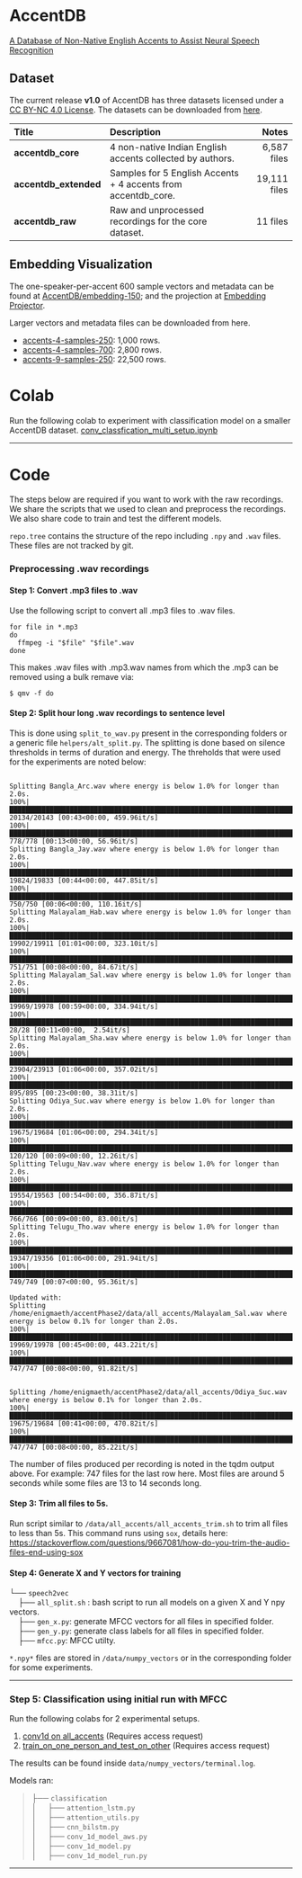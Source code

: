 # AccentDB
[A Database of Non-Native English Accents to Assist Neural Speech Recognition](https://accentdb.github.io/)

## Dataset
The current release **v1.0** of AccentDB has three datasets licensed under a [CC BY-NC 4.0 License](./LICENSE). The datasets can be downloaded from [here](https://accentdb.github.io/#dataset).

| Title | Description | Notes |
|:--------- | :---------- | --------: |
|**accentdb_core**| 4 non-native Indian English accents collected by authors.   | 6,587 files   |
|**accentdb_extended**| Samples for 5 English Accents + 4 accents from accentdb_core. |   19,111 files|
|**accentdb_raw**| Raw and unprocessed recordings for the core dataset. | 11 files |

## Embedding Visualization
The one-speaker-per-accent 600 sample vectors and metadata can be found at [AccentDB/embedding-150](https://github.com/AccentDB/embedding-150); and the projection at [Embedding Projector](https://projector.tensorflow.org/?config=https://raw.githubusercontent.com/AccentDB/embedding-150/master/template_projector_config.json).

Larger vectors and metadata files can be downloaded from here.
- [accents-4-samples-250](https://drive.google.com/drive/folders/1ECGDOxcFAMp9y-yCBTy4d1M2Bb8fkp3r?usp=sharing):  1,000 rows.    
- [accents-4-samples-700](https://drive.google.com/drive/folders/1d7pyl2AwmnEgVvGTeNjOYgKRa_awUnjN?usp=sharing):  2,800 rows.
- [accents-9-samples-250](https://drive.google.com/drive/folders/16vkVq36zTFGB2p0-QL7PZQRLGQkk9yQ7?usp=sharing): 22,500 rows.

# Colab

Run the following colab to experiment with classification model on a smaller AccentDB dataset.
[conv_classfication_multi_setup.ipynb](https://colab.research.google.com/drive/1J_pTtmY98vtWHWoIs9WhRuWK0b0uBuxU)

---------

# Code
The steps below are required if you want to work with the raw recordings. We share the scripts that we used to clean and preprocess the recordings. We also share code to train and test the different models.

`repo.tree` contains the structure of the repo including `.npy` and `.wav` files. These files are not tracked by git. 

### Preprocessing .wav recordings

#### Step 1: Convert .mp3 files to .wav
Use the following script to convert all .mp3 files to .wav files. 
```
for file in *.mp3                                                                                                             
do
  ffmpeg -i "$file" "$file".wav
done
```
This makes .wav files with <filename>.mp3.wav names from which the .mp3 can be removed using a bulk remave via:
```
$ qmv -f do
```

#### Step 2: Split hour long .wav recordings to sentence level    
        
 This is done using `split_to_wav.py` present in the corresponding folders or a generic file `helpers/alt_split.py`.
 The splitting is done based on silence thresholds in terms of duration and energy. The threholds that were used for the experiments are noted below:
```

Splitting Bangla_Arc.wav where energy is below 1.0% for longer than 2.0s.
100%|████████████████████████████████████████████████████████████████████████████████████████████████████████████████████████████████████████████████████████████████████████▉| 20134/20143 [00:43<00:00, 459.96it/s]
100%|██████████████████████████████████████████████████████████████████████████████████████████████████████████████████████████████████████████████████████████████████████████████| 778/778 [00:13<00:00, 56.96it/s]
Splitting Bangla_Jay.wav where energy is below 1.0% for longer than 2.0s.
100%|████████████████████████████████████████████████████████████████████████████████████████████████████████████████████████████████████████████████████████████████████████▉| 19824/19833 [00:44<00:00, 447.85it/s]
100%|█████████████████████████████████████████████████████████████████████████████████████████████████████████████████████████████████████████████████████████████████████████████| 750/750 [00:06<00:00, 110.16it/s]
Splitting Malayalam_Hab.wav where energy is below 1.0% for longer than 2.0s.
100%|████████████████████████████████████████████████████████████████████████████████████████████████████████████████████████████████████████████████████████████████████████▉| 19902/19911 [01:01<00:00, 323.10it/s]
100%|██████████████████████████████████████████████████████████████████████████████████████████████████████████████████████████████████████████████████████████████████████████████| 751/751 [00:08<00:00, 84.67it/s]
Splitting Malayalam_Sal.wav where energy is below 1.0% for longer than 2.0s.
100%|████████████████████████████████████████████████████████████████████████████████████████████████████████████████████████████████████████████████████████████████████████▉| 19969/19978 [00:59<00:00, 334.94it/s]
100%|████████████████████████████████████████████████████████████████████████████████████████████████████████████████████████████████████████████████████████████████████████████████| 28/28 [00:11<00:00,  2.54it/s]
Splitting Malayalam_Sha.wav where energy is below 1.0% for longer than 2.0s.
100%|████████████████████████████████████████████████████████████████████████████████████████████████████████████████████████████████████████████████████████████████████████▉| 23904/23913 [01:06<00:00, 357.02it/s]
100%|██████████████████████████████████████████████████████████████████████████████████████████████████████████████████████████████████████████████████████████████████████████████| 895/895 [00:23<00:00, 38.31it/s]
Splitting Odiya_Suc.wav where energy is below 1.0% for longer than 2.0s.
100%|████████████████████████████████████████████████████████████████████████████████████████████████████████████████████████████████████████████████████████████████████████▉| 19675/19684 [01:06<00:00, 294.34it/s]
100%|██████████████████████████████████████████████████████████████████████████████████████████████████████████████████████████████████████████████████████████████████████████████| 120/120 [00:09<00:00, 12.26it/s]
Splitting Telugu_Nav.wav where energy is below 1.0% for longer than 2.0s.
100%|████████████████████████████████████████████████████████████████████████████████████████████████████████████████████████████████████████████████████████████████████████▉| 19554/19563 [00:54<00:00, 356.87it/s]
100%|██████████████████████████████████████████████████████████████████████████████████████████████████████████████████████████████████████████████████████████████████████████████| 766/766 [00:09<00:00, 83.00it/s]
Splitting Telugu_Tho.wav where energy is below 1.0% for longer than 2.0s.
100%|████████████████████████████████████████████████████████████████████████████████████████████████████████████████████████████████████████████████████████████████████████▉| 19347/19356 [01:06<00:00, 291.94it/s]
100%|██████████████████████████████████████████████████████████████████████████████████████████████████████████████████████████████████████████████████████████████████████████████| 749/749 [00:07<00:00, 95.36it/s]

Updated with:
Splitting /home/enigmaeth/accentPhase2/data/all_accents/Malayalam_Sal.wav where energy is below 0.1% for longer than 2.0s.
100%|████████████████████████████████████████████████████████████████████████████████████████████████████████████████████████████████████████████████████████████████████████▉| 19969/19978 [00:45<00:00, 443.22it/s]
100%|██████████████████████████████████████████████████████████████████████████████████████████████████████████████████████████████████████████████████████████████████████████████| 747/747 [00:08<00:00, 91.82it/s]


Splitting /home/enigmaeth/accentPhase2/data/all_accents/Odiya_Suc.wav where energy is below 0.1% for longer than 2.0s.
100%|████████████████████████████████████████████████████████████████████████████████████████████████████████████████████████████████████████████████████████████████████████▉| 19675/19684 [00:41<00:00, 470.82it/s]
100%|██████████████████████████████████████████████████████████████████████████████████████████████████████████████████████████████████████████████████████████████████████████████| 747/747 [00:08<00:00, 85.22it/s]

```
The number of files produced per recording is noted in the tqdm output above. For example: 747 files for the last row here.
Most files are around 5 seconds while some files are 13 to 14 seconds long.

#### Step 3: Trim all files to 5s.
Run script similar to `/data/all_accents/all_accents_trim.sh` to trim all files to less than 5s. This command runs using `sox`, details here: https://stackoverflow.com/questions/9667081/how-do-you-trim-the-audio-files-end-using-sox

#### Step 4: Generate X and Y vectors for training

└── `speech2vec`        
        &nbsp;&nbsp;&nbsp;&nbsp;├── `all_split.sh` : bash script to run all models on a given X and Y npy vectors.   
        &nbsp;&nbsp;&nbsp;&nbsp;├── `gen_x.py`: generate MFCC vectors for all files in specified folder.       
        &nbsp;&nbsp;&nbsp;&nbsp;├── `gen_y.py`: generate class labels for all files in specified folder.   
        &nbsp;&nbsp;&nbsp;&nbsp;├── `mfcc.py`: MFCC utilty.    
        
 `*.npy*` files are stored in `/data/numpy_vectors` or in the corresponding folder for some experiments.    
 
--------
### Step 5: Classification using initial run with MFCC

<strikethrough>Run the following colabs for 2 experimental setups.
1. [conv1d on all_accents](https://colab.research.google.com/drive/1Z5vg1eRU3zCskrlTc2kp1y9xzUx8P9H8?authuser=2#scrollTo=Zz0tpQ_kiQNo) (Requires access request)
2. [train_on_one_person_and_test_on_other](https://colab.research.google.com/drive/1dMZxbFCPBc2gJkNM47F_j7lDtvVaDhxb?authuser=2#scrollTo=koL6wrhIq_em) (Requires access request) </strikethrough>

The results can be found inside `data/numpy_vectors/terminal.log`.

 Models ran:    
   > ├── `classification`    
    │    &nbsp;&nbsp;&nbsp;&nbsp;├── `attention_lstm.py`    
    │    &nbsp;&nbsp;&nbsp;&nbsp;├── `attention_utils.py`    
    │    &nbsp;&nbsp;&nbsp;&nbsp;├── `cnn_bilstm.py`    
    │    &nbsp;&nbsp;&nbsp;&nbsp;├── `conv_1d_model_aws.py`    
    │    &nbsp;&nbsp;&nbsp;&nbsp;├── `conv_1d_model.py`    
    │    &nbsp;&nbsp;&nbsp;&nbsp;├── `conv_1d_model_run.py`    
    
---------
